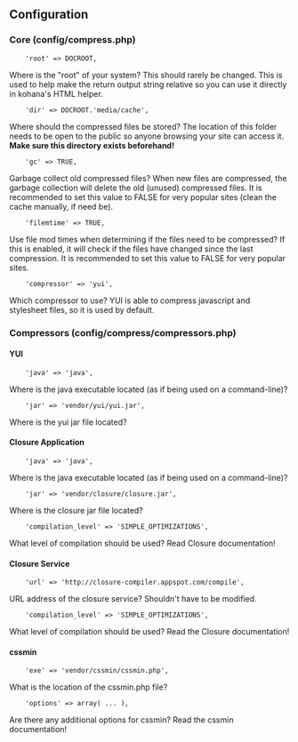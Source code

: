 ## Configuration

### Core (config/compress.php)

		'root' => DOCROOT,

Where is the "root" of your system?  This should rarely be changed.  This is used to help make the return output string relative so you can use it directly in kohana's HTML helper.

		'dir' => DOCROOT.'media/cache',

Where should the compressed files be stored?  The location of this folder needs to be open to the public so anyone browsing your site can access it.  **Make sure this directory exists beforehand!**

		'gc' => TRUE,

Garbage collect old compressed files?  When new files are compressed, the garbage collection will delete the old (unused) compressed files.  It is recommended to set this value to FALSE for very popular sites (clean the cache manually, if need be).

		'filemtime' => TRUE,

Use file mod times when determining if the files need to be compressed?  If this is enabled, it will check if the files have changed since the last compression.  It is recommended to set this value to FALSE for very popular sites.

		'compressor' => 'yui',

Which compressor to use?  YUI is able to compress javascript and stylesheet files, so it is used by default.

### Compressors (config/compress/compressors.php)

#### YUI

		'java' => 'java',

Where is the java executable located (as if being used on a command-line)?

		'jar' => 'vendor/yui/yui.jar',

Where is the yui jar file located?

#### Closure Application

		'java' => 'java',

Where is the java executable located (as if being used on a command-line)?

		'jar' => 'vendor/closure/closure.jar',

Where is the closure jar file located?

		'compilation_level' => 'SIMPLE_OPTIMIZATIONS',

What level of compilation should be used?  Read Closure documentation!

#### Closure Service

		'url' => 'http://closure-compiler.appspot.com/compile',

URL address of the closure service?  Shouldn't have to be modified.

		'compilation_level' => 'SIMPLE_OPTIMIZATIONS',

What level of compilation should be used?  Read the Closure documentation!

#### cssmin

		'exe' => 'vendor/cssmin/cssmin.php',

What is the location of the cssmin.php file?

		'options' => array( ... ),

Are there any additional options for cssmin?  Read the cssmin documentation!